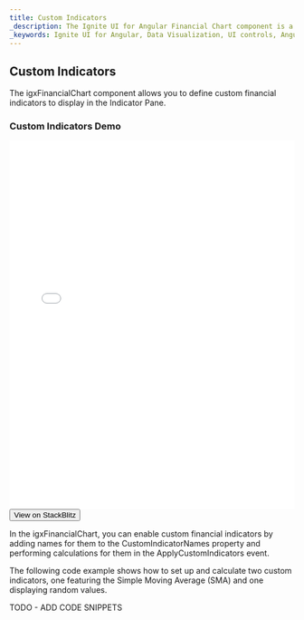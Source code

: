 ```yaml
---
title: Custom Indicators
_description: The Ignite UI for Angular Financial Chart component is a touch-enabled, highly performant, lightweight charting control that makes visualizing financial data a breeze.
_keywords: Ignite UI for Angular, Data Visualization, UI controls, Angular widgets, web widgets, UI widgets, Angular, Native Angular Components Suite, Native Angular Controls, Native Angular Components Library, Angular Chart component, Angular Financial Chart component, Angular Chart controls, Angular Financial Chart controls, Data Visualization
---
```

## Custom Indicators 

The igxFinancialChart component allows you to define custom financial indicators to display in the Indicator Pane.
<div class="divider"></div>

### Custom Indicators Demo

<div class="sample-container" style="height: 650px">
    <iframe id="financial-chart-custom-indicators-iframe" src='{environment:demosBaseUrl}/financial-chart-custom-indicators' width="100%" height="100%" seamless frameBorder="0" onload="onSampleIframeContentLoaded(this);"></iframe>
</div>
<div>
    <button data-localize="stackblitz" class="stackblitz-btn"   data-iframe-id="financial-chart-custom-indicators-iframe" data-demos-base-url="{environment:demosBaseUrl}">View on StackBlitz
    </button>
</div>

<div class="divider--half"></div>

In the igxFinancialChart, you can enable custom financial indicators by adding names for them to the CustomIndicatorNames property and performing calculations for them in the ApplyCustomIndicators event.

The following code example shows how to set up and calculate two custom indicators, one featuring the Simple Moving Average (SMA) and one displaying random values.

TODO - ADD CODE SNIPPETS